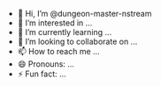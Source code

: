 - 👋 Hi, I’m @dungeon-master-nstream
- 👀 I’m interested in ...
- 🌱 I’m currently learning ...
- 💞️ I’m looking to collaborate on ...
- 📫 How to reach me ...
- 😄 Pronouns: ...
- ⚡ Fun fact: ...

<!---
dungeon-master-nstream/dungeon-master-nstream is a ✨ special ✨ repository because its `README.md` (this file) appears on your GitHub profile.
You can click the Preview link to take a look at your changes.
--->
